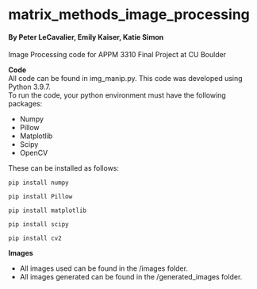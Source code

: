 # matrix_methods_image_processing
#### By Peter LeCavalier, Emily Kaiser, Katie Simon
Image Processing code for APPM 3310 Final Project at CU Boulder <br>



__Code__ <br>
All code can be found in img_manip.py. This code was developed using Python 3.9.7. <br>
To run the code, your python environment must have the following packages: <br>
- Numpy
- Pillow
- Matplotlib
- Scipy
- OpenCV

These can be installed as follows: <br>
  <pre><code>pip install numpy <br>
pip install Pillow <br>
pip install matplotlib <br>
pip install scipy <br>
pip install cv2 <br></code></pre>

__Images__
- All images used can be found in the /images folder.
- All images generated can be found in the /generated_images folder.

